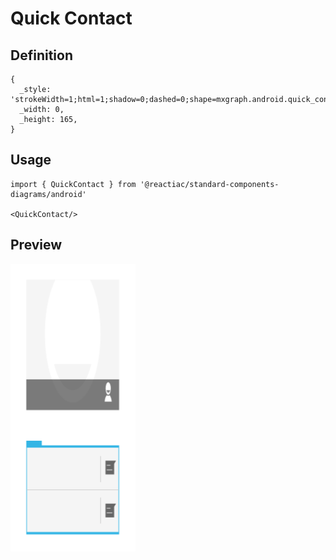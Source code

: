 # Quick Contact

## Definition

```
{
  _style: 'strokeWidth=1;html=1;shadow=0;dashed=0;shape=mxgraph.android.quick_contact;sketch=0;',
  _width: 0,
  _height: 165,
}
```

## Usage

```
import { QuickContact } from '@reactiac/standard-components-diagrams/android'

<QuickContact/>
```

## Preview

<img src="./quick-contact.png" width="200"/>
